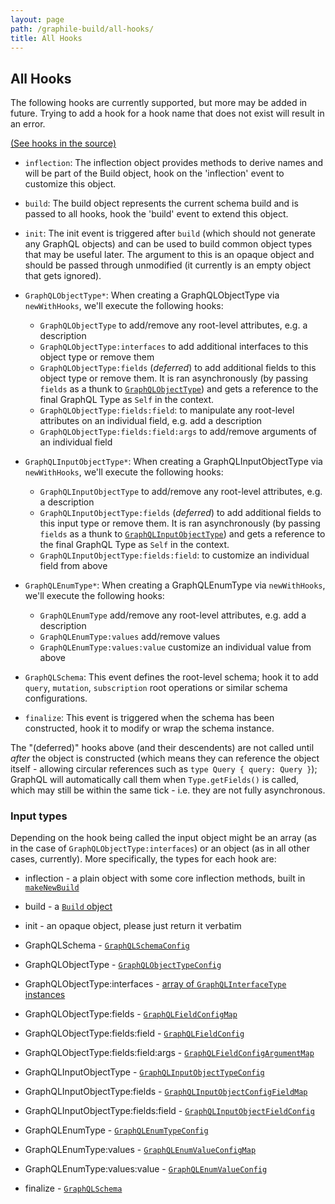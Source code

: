 ```yaml
---
layout: page
path: /graphile-build/all-hooks/
title: All Hooks
---
```


## All Hooks

The following hooks are currently supported, but more may be added in future.
Trying to add a hook for a hook name that does not exist will result in an
error.

[(See hooks in the source)](https://github.com/graphile/graphile-engine/blob/v4.4.4/packages/graphile-build/src/SchemaBuilder.js#L167-L230)

- `inflection`: The inflection object provides methods to derive names and will be part of the Build object,
  hook on the 'inflection' event to customize this object.

- `build`: The build object represents the current schema build and is passed
  to all hooks, hook the 'build' event to extend this object.

- `init`: The init event is triggered after `build` (which should not generate
  any GraphQL objects) and can be used to build common object types that may be
  useful later. The argument to this is an opaque object and should be passed
  through unmodified (it currently is an empty object that gets ignored).

- `GraphQLObjectType*`: When creating a GraphQLObjectType via
  `newWithHooks`, we'll execute the following hooks:

  - `GraphQLObjectType` to add/remove any root-level attributes, e.g. a description
  - `GraphQLObjectType:interfaces` to add additional interfaces to this object type or remove them
  - `GraphQLObjectType:fields` (*deferred*) to add additional fields to this object type or remove them.
    It is ran asynchronously (by passing `fields` as a thunk to [`GraphQLObjectType`](https://graphql.org/graphql-js/type/#graphqlobjecttype))
    and gets a reference to the final GraphQL Type as `Self` in the context.
  - `GraphQLObjectType:fields:field`: to manipulate any root-level attributes on an
    individual field, e.g. add a description
  - `GraphQLObjectType:fields:field:args` to add/remove arguments of an individual field

- `GraphQLInputObjectType*`: When creating a GraphQLInputObjectType via
  `newWithHooks`, we'll execute the following hooks:

  - `GraphQLInputObjectType` to add/remove any root-level attributes, e.g. a description
  - `GraphQLInputObjectType:fields` (*deferred*) to add additional fields to this input type or remove them.
    It is ran asynchronously (by passing `fields` as a thunk to [`GraphQLInputObjectType`](https://graphql.org/graphql-js/type/#graphqlinputobjecttype))
    and gets a reference to the final GraphQL Type as `Self` in the context.
  - `GraphQLInputObjectType:fields:field`: to customize an individual field from above

- `GraphQLEnumType*`: When creating a GraphQLEnumType via `newWithHooks`,
  we'll execute the following hooks:

  - `GraphQLEnumType` add/remove any root-level attributes, e.g. add a description
  - `GraphQLEnumType:values` add/remove values
  - `GraphQLEnumType:values:value` customize an individual value from above

- `GraphQLSchema`: This event defines the root-level schema; hook it to add `query`,
  `mutation`, `subscription` root operations or similar schema configurations.

- `finalize`: This event is triggered when the schema has been constructed,
  hook it to modify or wrap the schema instance.

The "(deferred)" hooks above (and their descendents) are not called until
_after_ the object is constructed (which means they can reference the object
itself - allowing circular references such as `type Query { query: Query }`);
GraphQL will automatically call them when `Type.getFields()` is
called, which may still be within the same tick - i.e. they are not fully
asynchronous.

### Input types

Depending on the hook being called the input object might be an array (as in
the case of `GraphQLObjectType:interfaces`) or an object (as in all other
cases, currently). More specifically, the types for each hook are:

- inflection - a plain object with some core inflection methods, built in [`makeNewBuild`](https://github.com/graphile/graphile-engine/blob/v4.4.4/packages/graphile-build/src/makeNewBuild.js#L929-L997)
- build - a [`Build` object](/graphile-build/build-object/)
- init - an opaque object, please just return it verbatim

- GraphQLSchema - [`GraphQLSchemaConfig`](http://graphql.org/graphql-js/type/#graphqlschema)

- GraphQLObjectType - [`GraphQLObjectTypeConfig`](http://graphql.org/graphql-js/type/#graphqlobjecttype)
- GraphQLObjectType:interfaces - [array of `GraphQLInterfaceType` instances](http://graphql.org/graphql-js/type/#graphqlinterfacetype)
- GraphQLObjectType:fields - [`GraphQLFieldConfigMap`](http://graphql.org/graphql-js/type/#graphqlobjecttype)
- GraphQLObjectType:fields:field - [`GraphQLFieldConfig`](http://graphql.org/graphql-js/type/#graphqlobjecttype)
- GraphQLObjectType:fields:field:args - [`GraphQLFieldConfigArgumentMap`](http://graphql.org/graphql-js/type/#graphqlobjecttype)

- GraphQLInputObjectType - [`GraphQLInputObjectTypeConfig`](http://graphql.org/graphql-js/type/#graphqlinputobjecttype)
- GraphQLInputObjectType:fields - [`GraphQLInputObjectConfigFieldMap`](http://graphql.org/graphql-js/type/#graphqlinputobjecttype)
- GraphQLInputObjectType:fields:field - [`GraphQLInputObjectFieldConfig`](http://graphql.org/graphql-js/type/#graphqlinputobjecttype)

- GraphQLEnumType - [`GraphQLEnumTypeConfig`](http://graphql.org/graphql-js/type/#graphqlenumtype)
- GraphQLEnumType:values - [`GraphQLEnumValueConfigMap`](http://graphql.org/graphql-js/type/#graphqlenumtype)
- GraphQLEnumType:values:value - [`GraphQLEnumValueConfig`](http://graphql.org/graphql-js/type/#graphqlenumtype)

- finalize - [`GraphQLSchema`](http://graphql.org/graphql-js/type/#graphqlschema)

<!-- TODO: document the scope of each hook -->
